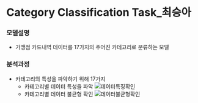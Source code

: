 # Category Classification Task_최승아

### 모델설명
- 가맹점 카드내역 데이터를 17가지의 주어진 카테고리로 분류하는 모델

### 분석과정
- 카테고리의 특성을 파악하기 위해 17가지 
	- 카테고리별 데이터 특성을 파악
	![데이터특징확인](./데이터특징확인.png)
	- 카테고리별 데이터 불균형 확인
	![데이터불균형확인](./데이터불균형확인.png)
	
